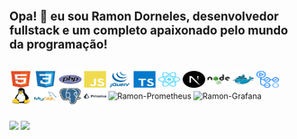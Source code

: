 ## Opa! 👋 eu sou Ramon Dorneles, desenvolvedor fullstack e um completo apaixonado pelo mundo da programação!



<div style="display: inline_block"><br>
  <img align="center" alt="Ramon-HTML" height="30" width="40" src="https://raw.githubusercontent.com/devicons/devicon/master/icons/html5/html5-original.svg">
  <img align="center" alt="Ramon-CSS" height="30" width="40" src="https://raw.githubusercontent.com/devicons/devicon/master/icons/css3/css3-original.svg">
  <img align="center" alt="Ramon-PHP" height="30" width="40" src="https://raw.githubusercontent.com/devicons/devicon/master/icons/php/php-original.svg">
  <img align="center" alt="Ramon-Js" height="30" width="40" src="https://raw.githubusercontent.com/devicons/devicon/master/icons/javascript/javascript-plain.svg">
  <img align="center" alt="Ramon-Jquery" height="30" width="40" src="https://raw.githubusercontent.com/devicons/devicon/master/icons/jquery/jquery-plain-wordmark.svg">
  <img align="center" alt="Ramon-Ts" height="30" width="40" src="https://raw.githubusercontent.com/devicons/devicon/master/icons/typescript/typescript-plain.svg">
  <img align="center" alt="Ramon-React" height="30" width="40" src="https://raw.githubusercontent.com/devicons/devicon/master/icons/react/react-original.svg">
  <img align="center" alt="Ramon-NextJS" height="30" width="40" src="https://raw.githubusercontent.com/devicons/devicon/master/icons/nextjs/nextjs-original.svg">
  <img align="center" alt="Ramon-NodeJS" height="30" width="40" src="https://raw.githubusercontent.com/devicons/devicon/master/icons/nodejs/nodejs-original-wordmark.svg">
  <img align="center" alt="Ramon-Docker" height="30" width="40" src="https://raw.githubusercontent.com/devicons/devicon/master/icons/docker/docker-original.svg">
  <img align="center" alt="Ramon-GHActions" height="30" width="40" src="https://raw.githubusercontent.com/devicons/devicon/master/icons/githubactions/githubactions-original.svg">
  <img align="center" alt="Ramon-Linux" height="30" width="40" src="https://raw.githubusercontent.com/devicons/devicon/master/icons/linux/linux-original.svg">
  <img align="center" alt="Ramon-MySQL" height="30" width="40" src="https://raw.githubusercontent.com/devicons/devicon/master/icons/mysql/mysql-original-wordmark.svg">
  <img align="center" alt="Ramon-PostgreSQL" height="30" width="40" src="https://raw.githubusercontent.com/devicons/devicon/master/icons/postgresql/postgresql-original.svg">
  <img align="center" alt="Ramon-Prisma" height="30" width="40" src="https://raw.githubusercontent.com/devicons/devicon/master/icons/prisma/prisma-original-wordmark.svg">
  <img align="center" alt="Ramon-Prometheus" height="30" width="40" src="https://raw.githubusercontent.com/devicons/dmaster/icons/prometheus/prometheus-plain-wordmark.svg">
  <img align="center" alt="Ramon-Grafana" height="30" width="40" src="https://raw.githubusercontent.com/devicons/dmaster/icons/grafana/grafana-original-wordmark.svg">
</div>

  ##
 
<div> 
  <a href="https://instagram.com/rdorneless" target="_blank"><img src="https://img.shields.io/badge/-Instagram-%23E4405F?style=for-the-badge&logo=instagram&logoColor=white" target="_blank"></a>
  <a href = "mailto:dsramondev@gmail.com"><img src="https://img.shields.io/badge/-Gmail-%23333?style=for-the-badge&logo=gmail&logoColor=white" target="_blank"></a>
</div>
